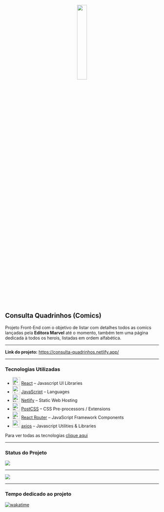<p align="center">
  <img src="./app/src/Imagens/marvel-comics-logo.png" width="25%" >
</p>

<h2>Consulta Quadrinhos (Comics)</h2>

<p>Projeto Front-End com o objetivo de listar com detalhes todos as comics lançadas pela <strong>Editora Marvel</strong> até o momento, também tem uma página dedicada à todos os herois, listadas em ordem alfabética.</p>

<hr>

<strong>Link do projeto:</strong> <a href="https://consulta-quadrinhos.netlify.app/" target="_blank">https://consulta-quadrinhos.netlify.app/</a>

<hr>

<h3>Tecnologias Utilizadas</h3>

- <img width='25' height='25' src='https://img.stackshare.io/service/1020/OYIaJ1KK.png' alt='React'/> [React](https://reactjs.org/) – Javascript UI Libraries
- <img width='25' height='25' src='https://img.stackshare.io/service/1209/javascript.jpeg' alt='JavaScript'/> [JavaScript](https://developer.mozilla.org/en-US/docs/Web/JavaScript) – Languages
- <img width='25' height='25' src='https://img.stackshare.io/service/2748/default_5dfbb146cf22182bca88c7d07f2515a5888fc12a.jpg' alt='Netlify'/> [Netlify](https://www.netlify.com/) – Static Web Hosting
- <img width='25' height='25' src='https://img.stackshare.io/service/3339/rlFcjEdI.png' alt='PostCSS'/> [PostCSS](https://github.com/postcss/postcss) – CSS Pre-processors / Extensions
- <img width='25' height='25' src='https://img.stackshare.io/service/3350/8261421.png' alt='React Router'/> [React Router](https://github.com/rackt/react-router) – JavaScript Framework Components
- <img width='25' height='25' src='https://img.stackshare.io/no-img-open-source.png' alt='axios'/> [axios](https://github.com/mzabriskie/axios) – Javascript Utilities & Libraries

Para ver todas as tecnologias [clique aqui](/techstack.md)

<hr>

<h3>Status do Projeto</h3>
<img src="https://api.netlify.com/api/v1/badges/a42416b0-72dc-4a37-90c4-c60d5e59566f/deploy-status" />

<hr>

<img src="./app/src/Imagens/Consulta-Quadrinhos-Index.jpg">

<hr>

<h3>Tempo dedicado ao projeto</h3>
<p>
  <a href="https://wakatime.com/badge/github/EdiJunior88/Consulta_Quadrinhos"><img src="https://wakatime.com/badge/github/EdiJunior88/Consulta_Quadrinhos.svg" alt="wakatime"></a>
</p>
